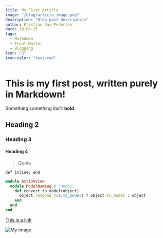 ```yaml
---
title: My First Article
image: "/blog/article_image.png"
description: "Blog post description"
author: Kristian Dam Pedersen
date: 10-09-25
tags:
  - Markdown
  - Front Matter
  - Blogging
icon: ""
icon-color: "text-red"
---
```

# This is my first post, written purely in Markdown!
Something something *italic* **bold**

## Heading 2

### Heading 3

#### Heading 4

> Quote


`def inline; end`

```ruby
module ActionView
  module ModelNaming # :nodoc:
    def convert_to_model(object)
      object.respond_to(:to_model) ? object.to_model : object
    end
  end
end
```

[This is a link](https://www.google.com) 

![My image](https://f4.bcbits.com/img/a3329505383_16.jpg) 

